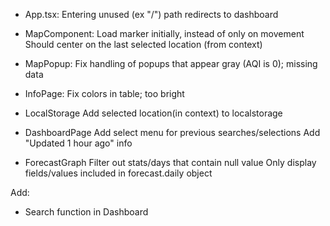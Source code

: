 - App.tsx:
  Entering unused (ex "/") path redirects to dashboard

- MapComponent:
  Load marker initially, instead of only on movement
  Should center on the last selected location (from context)

- MapPopup:
  Fix handling of popups that appear gray (AQI is 0); missing data

- InfoPage:
  Fix colors in table; too bright

- LocalStorage
  Add selected location(in context) to localstorage

- DashboardPage
  Add select menu for previous searches/selections
  Add "Updated 1 hour ago" info

- ForecastGraph
  Filter out stats/days that contain null value
  Only display fields/values included in forecast.daily object

Add:

- Search function in Dashboard
